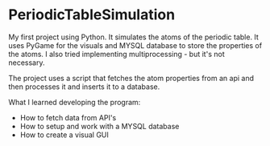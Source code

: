 # PeriodicTableSimulation

My first project using Python. It simulates the atoms of the periodic table. It uses PyGame for the visuals and MYSQL database to store the properties of the atoms. I also tried implementing multiprocessing - but it's not necessary.

The project uses a script that fetches the atom properties from an api and then processes it and inserts it to a database.

What I learned developing the program:
- How to fetch data from API's
- How to setup and work with a MYSQL database
- How to create a visual GUI
